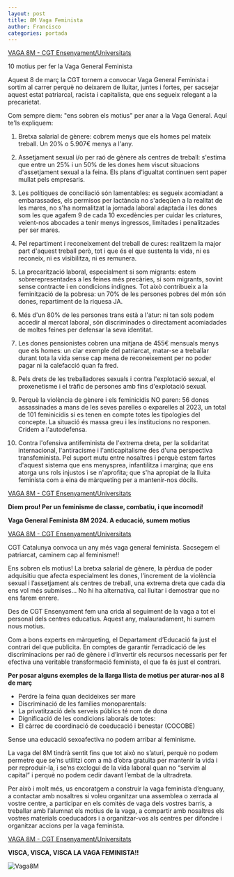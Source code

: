 ```yaml
---
layout: post
title: 8M Vaga Feminista
author: Francisco
categories: portada
---
```


[VAGA 8M - CGT Ensenyament/Universitats](https://cgtcatalunya.cat/10-motius-vaga-general-feminista-8m/)

10 motius per fer la Vaga General Feminista

Aquest 8 de març la CGT tornem a convocar Vaga General Feminista i sortim al carrer perquè no deixarem de lluitar, juntes i fortes, per sacsejar aquest estat patriarcal, racista i capitalista, que ens segueix relegant a la precarietat.

Com sempre diem: "ens sobren els motius" per anar a la Vaga General. Aquí te'ls expliquem:

1. Bretxa salarial de gènere: cobrem menys que els homes pel mateix treball. Un 20% o 5.907€ menys a l'any.

2. Assetjament sexual i/o per raó de gènere als centres de treball: s'estima que entre un 25% i un 50% de les dones hem viscut situacions d'assetjament sexual a la feina. Els plans d'igualtat continuen sent paper mullat pels empresaris.

3. Les polítiques de conciliació són lamentables: es segueix acomiadant a embarassades, els permisos per lactància no s'adeqüen a la realitat de les mares, no s'ha normalitzat la jornada laboral adaptada i les dones som les que agafem 9 de cada 10 excedències per cuidar les criatures, veient-nos abocades a tenir menys ingressos, limitades i penalitzades per ser mares.

4. Pel repartiment i reconeixement del treball de cures: realitzem la major part d'aquest treball però, tot i que és el que sustenta la vida, ni es reconeix, ni es visibilitza, ni es remunera.

5. La precarització laboral, especialment si som migrants: estem sobrerepresentades a les feines més precàries, si som migrants, sovint sense contracte i en condicions indignes. Tot això contribueix a la feminització de la pobresa: un 70% de les persones pobres del món són dones, repartiment de la riquesa JA.

6. Més d'un 80% de les persones trans està a l'atur: ni tan sols podem accedir al mercat laboral, són discriminades o directament acomiadades de moltes feines per defensar la seva identitat.

7. Les dones pensionistes cobren una mitjana de 455€ mensuals menys que els homes: un clar exemple del patriarcat, matar-se a treballar durant tota la vida sense cap mena de reconeixement per no poder pagar ni la calefacció quan fa fred.

8. Pels drets de les treballadores sexuals i contra l'explotació sexual, el proxenetisme i el tràfic de persones amb fins d'explotació sexual.

9. Perquè la violència de gènere i els feminicidis NO paren: 56 dones assassinades a mans de les seves parelles o exparelles al 2023, un total de 101 feminicidis si es tenen en compte totes les tipologies del concepte. La situació és massa greu i les institucions no responen. Cridem a l'autodefensa.

10. Contra l'ofensiva antifeminista de l'extrema dreta, per la solidaritat internacional, l'antiracisme i l'anticapitalisme des d'una perspectiva transfeminista. Pel suport mutu entre nosaltres i  perquè estem fartes d'aquest sistema que ens menysprea, infantilitza i margina; que ens atorga uns rols injustos i se n'aprofita; que s'ha apropiat de la lluita feminista com a eina de màrqueting per a mantenir-nos dòcils.

[VAGA 8M - CGT Ensenyament/Universitats](https://cgtcatalunya.cat/10-motius-vaga-general-feminista-8m/)

**Diem prou! Per un feminisme de classe, combatiu, i que incomodi!**

**Vaga General Feminista 8M 2024. A educació, sumem motius**

[VAGA 8M - CGT Ensenyament/Universitats](https://www.cgtensenyament.cat/vaga-general-feminista-8m-2024-a-educacio-sumem-motius/)

CGT Catalunya convoca un any més vaga general feminista. Sacsegem el patriarcat, caminem cap al feminisme!!

Ens sobren els motius! La bretxa salarial de gènere, la pèrdua de poder adquisitiu que afecta especialment les dones, l’increment de la violència sexual i l’assetjament als centres de treball, una extrema dreta que cada dia ens vol més submises… No hi ha alternativa, cal lluitar i demostrar que no ens farem enrere. 

Des de CGT Ensenyament fem una crida al seguiment de la vaga a tot el personal dels centres educatius. Aquest any, malauradament, hi sumem nous motius. 

Com a bons experts en màrqueting, el Departament d’Educació fa just el contrari del que publicita. En comptes de garantir l’erradicació de les discriminacions per raó de gènere i d’invertir els recursos necessaris per fer efectiva una veritable transformació feminista, el que fa és just el contrari. 

**Per posar alguns exemples de la llarga llista de motius per aturar-nos al 8 de març**

* Perdre la feina quan decideixes ser mare
* Discriminació de les famílies monoparentals:
* La privatització dels serveis públics té nom de dona
* Dignificació de les condicions laborals de totes: 
* El càrrec de coordinació de coeducació i benestar (COCOBE)

Sense una educació sexoafectiva no podem arribar al feminisme. 

La vaga del 8M tindrà sentit fins que tot això no s’aturi, perquè no podem permetre que se’ns utilitzi com a mà d’obra gratuïta per mantenir la vida i per reproduir-la, i se’ns exclogui de la vida laboral quan no “servim al capital” i perquè no podem cedir davant l’embat de la ultradreta. 

Per això i molt més, us encoratgem a construir la vaga feminista d’enguany, a contactar amb nosaltres si voleu organitzar una assemblea o xerrada al vostre centre, a participar en els comitès de vaga dels vostres barris, a treballar amb l’alumnat els motius de la vaga, a compartir amb nosaltres els vostres materials coeducadors i a organitzar-vos als centres per difondre i organitzar accions per la vaga feminista. 

[VAGA 8M - CGT Ensenyament/Universitats](https://www.cgtensenyament.cat/vaga-general-feminista-8m-2024-a-educacio-sumem-motius/)

**VISCA, VISCA, VISCA LA VAGA FEMINISTA!!**

![Vaga8M](https://cgt-upc.github.io/assets/img/VAGA-GENERAL-FEMINISTA-educacio-2-724x1024.png)
